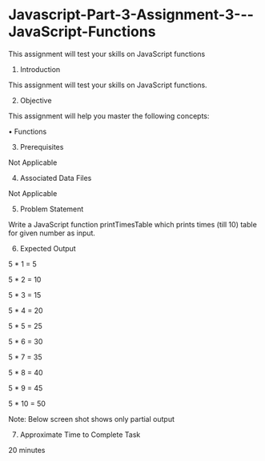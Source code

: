# Javascript-Part-3-Assignment-3---JavaScript-Functions
This assignment will test your skills on JavaScript functions

1. Introduction

This assignment will test your skills on JavaScript functions.

2. Objective

This assignment will help you master the following concepts:

• Functions

3. Prerequisites

Not Applicable

4. Associated Data Files

Not Applicable

5. Problem Statement

Write a JavaScript function printTimesTable which prints times (till 10) table for given number as input.

6. Expected Output

5 * 1 = 5

5 * 2 = 10

5 * 3 = 15

5 * 4 = 20

5 * 5 = 25

5 * 6 = 30

5 * 7 = 35

5 * 8 = 40

5 * 9 = 45

5 * 10 = 50

Note: Below screen shot shows only partial output

7. Approximate Time to Complete Task

20 minutes

